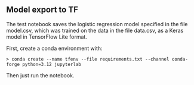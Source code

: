 ## Model export to TF

The test notebook saves the logistic regression model specified in the file model.csv, which was trained on the data in the file data.csv, as a Keras model in TensorFlow Lite format.

First, create a conda environment with:

```
> conda create --name tfenv --file requirements.txt --channel conda-forge python=3.12 jupyterlab
```

Then just run the notebook.